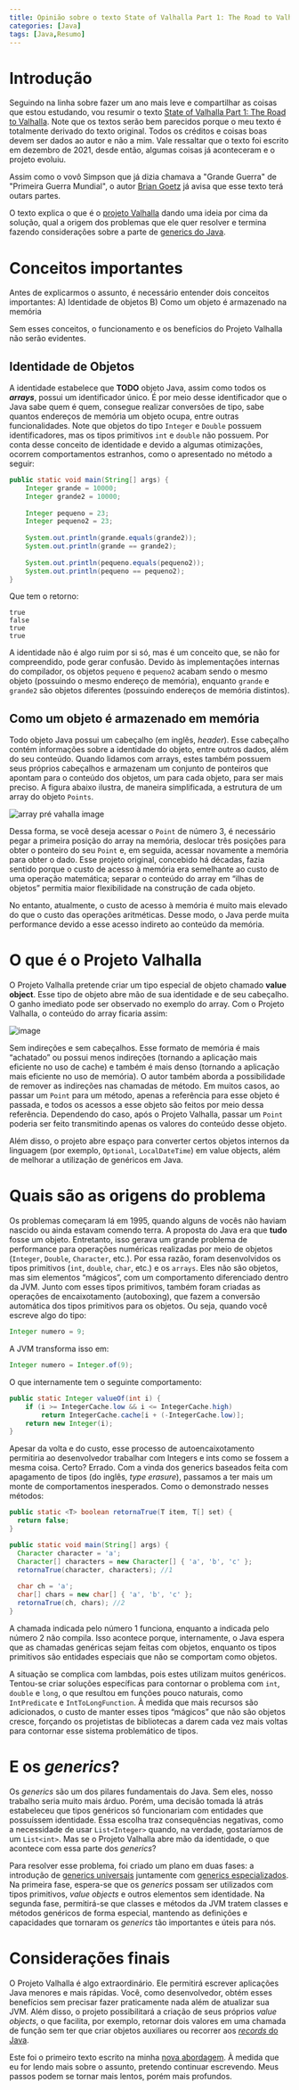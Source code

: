 ```yaml
---
title: Opinião sobre o texto State of Valhalla Part 1: The Road to Valhalla
categories: [Java]
tags: [Java,Resumo]
---
```


# Introdução
Seguindo na linha sobre fazer um ano mais leve e compartilhar as coisas que estou estudando, vou resumir o texto [State of Valhalla Part 1: The Road to Valhalla](https://openjdk.org/projects/valhalla/design-notes/state-of-valhalla/01-background). Note que os textos serão bem parecidos porque o meu texto é totalmente derivado do texto original. Todos os créditos e coisas boas devem ser dados ao autor e não a mim. Vale ressaltar que o texto foi escrito em dezembro de 2021, desde então, algumas coisas já aconteceram e o projeto evoluiu.

Assim como o vovô Simpson que já dizia chamava a "Grande Guerra" de "Primeira Guerra Mundial", o autor [Brian Goetz](https://bsky.app/profile/briangoetz.bsky.social) já avisa que esse texto terá outars partes. 

O texto explica o que é o [projeto Valhalla](https://openjdk.org/projects/valhalla/) dando uma ideia por cima da solução, qual a origem dos problemas que ele quer resolver e termina fazendo considerações sobre a parte de [generics do Java](https://www.baeldung.com/java-generics).

# Conceitos importantes
Antes de explicarmos o assunto, é necessário entender dois conceitos importantes:
A) Identidade de objetos
B) Como um objeto é armazenado na memória

Sem esses conceitos, o funcionamento e os benefícios do Projeto Valhalla não serão evidentes.

## Identidade de Objetos

A identidade estabelece que **TODO** objeto Java, assim como todos os ***arrays***, possui um identificador único. É por meio desse identificador que o Java sabe quem é quem, consegue realizar conversões de tipo, sabe quantos endereços de memória um objeto ocupa, entre outras funcionalidades. Note que objetos do tipo `Integer` e `Double` possuem identificadores, mas os tipos primitivos `int` e `double` não possuem. Por conta desse conceito de identidade e devido a algumas otimizações, ocorrem comportamentos estranhos, como o apresentado no método a seguir:

```java
public static void main(String[] args) {
    Integer grande = 10000;
    Integer grande2 = 10000;
    
    Integer pequeno = 23;
    Integer pequeno2 = 23;
    
    System.out.println(grande.equals(grande2));
    System.out.println(grande == grande2);
    
    System.out.println(pequeno.equals(pequeno2));
    System.out.println(pequeno == pequeno2);
}
```

Que tem o retorno: 
```
true
false
true
true
```
A identidade não é algo ruim por si só, mas é um conceito que, se não for compreendido, pode gerar confusão. Devido às implementações internas do compilador, os objetos `pequeno` e `pequeno2` acabam sendo o mesmo objeto (possuindo o mesmo endereço de memória), enquanto `grande` e `grande2` são objetos diferentes (possuindo endereços de memória distintos).

## Como um objeto é armazenado em memória

Todo objeto Java possui um cabeçalho (em inglês, *header*). Esse cabeçalho contém informações sobre a identidade do objeto, entre outros dados, além do seu conteúdo. Quando lidamos com arrays, estes também possuem seus próprios cabeçalhos e armazenam um conjunto de ponteiros que apontam para o conteúdo dos objetos, um para cada objeto, para ser mais preciso. A figura abaixo ilustra, de maneira simplificada, a estrutura de um array do objeto `Points`.

![array pré vahalla image](/images/array-pre-valhalla.png)

Dessa forma, se você deseja acessar o ``Point`` de número 3, é necessário pegar a primeira posição do array na memória, deslocar três posições para obter o ponteiro do seu `Point` e, em seguida, acessar novamente a memória para obter o dado. Esse projeto original, concebido há décadas, fazia sentido porque o custo de acesso à memória era semelhante ao custo de uma operação matemática; separar o conteúdo do array em “ilhas de objetos” permitia maior flexibilidade na construção de cada objeto.

No entanto, atualmente, o custo de acesso à memória é muito mais elevado do que o custo das operações aritméticas. Desse modo, o Java perde muita performance devido a esse acesso indireto ao conteúdo da memória.

# O que é o Projeto Valhalla

O Projeto Valhalla pretende criar um tipo especial de objeto chamado **value object**. Esse tipo de objeto abre mão de sua identidade e de seu cabeçalho. O ganho imediato pode ser observado no exemplo do array. Com o Projeto Valhalla, o conteúdo do array ficaria assim:

![image](/images/array-pos-valhalla.png)

Sem indireções e sem cabeçalhos. Esse formato de memória é mais “achatado” ou possui menos indireções (tornando a aplicação mais eficiente no uso de cache) e também é mais denso (tornando a aplicação mais eficiente no uso de memória). O autor também aborda a possibilidade de remover as indireções nas chamadas de método. Em muitos casos, ao passar um `Point` para um método, apenas a referência para esse objeto é passada, e todos os acessos a esse objeto são feitos por meio dessa referência. Dependendo do caso, após o Projeto Valhalla, passar um `Point` poderia ser feito transmitindo apenas os valores do conteúdo desse objeto.

Além disso, o projeto abre espaço para converter certos objetos internos da linguagem (por exemplo, `Optional`, `LocalDateTime`) em value objects, além de melhorar a utilização de genéricos em Java.

# Quais são as origens do problema

Os problemas começaram lá em 1995, quando alguns de vocês não haviam nascido ou ainda estavam comendo terra. A proposta do Java era que **tudo** fosse um objeto. Entretanto, isso gerava um grande problema de performance para operações numéricas realizadas por meio de objetos (`Integer`, `Double`, `Character`, etc.). Por essa razão, foram desenvolvidos os tipos primitivos (`int`, `double`, `char`, etc.) e os `arrays`. Eles não são objetos, mas sim elementos “mágicos”, com um comportamento diferenciado dentro da JVM. Junto com esses tipos primitivos, também foram criadas as operações de encaixotamento (autoboxing), que fazem a conversão automática dos tipos primitivos para os objetos. Ou seja, quando você escreve algo do tipo:

```Java
Integer numero = 9;
```

A JVM transforma isso em:

```Java
Integer numero = Integer.of(9);
```

O que internamente tem o seguinte comportamento:

```java
public static Integer valueOf(int i) {
    if (i >= IntegerCache.low && i <= IntegerCache.high)
        return IntegerCache.cache[i + (-IntegerCache.low)];
    return new Integer(i);
}
```

Apesar da volta e do custo, esse processo de autoencaixotamento permitiria ao desenvolvedor trabalhar com Integers e ints como se fossem a mesma coisa. Certo? Errado. Com a vinda dos generics baseados feita com apagamento de tipos (do inglês, *type erasure*), passamos a ter mais um monte de comportamentos inesperados. Como o demonstrado nesses métodos:

```java
public static <T> boolean retornaTrue(T item, T[] set) {
  return false;
}

public static void main(String[] args) {  
  Character character = 'a';
  Character[] characters = new Character[] { 'a', 'b', 'c' };
  retornaTrue(character, characters); //1
  
  char ch = 'a';
  char[] chars = new char[] { 'a', 'b', 'c' };
  retornaTrue(ch, chars); //2
}
```

A chamada indicada pelo número 1 funciona, enquanto a indicada pelo número 2 não compila. Isso acontece porque, internamente, o Java espera que as chamadas genéricas sejam feitas com objetos, enquanto os tipos primitivos são entidades especiais que não se comportam como objetos.

A situação se complica com lambdas, pois estes utilizam muitos genéricos. Tentou-se criar soluções específicas para contornar o problema com `int`, `double` e `long`, o que resultou em funções pouco naturais, como `IntPredicate` e `IntToLongFunction`. À medida que mais recursos são adicionados, o custo de manter esses tipos “mágicos” que não são objetos cresce, forçando os projetistas de bibliotecas a darem cada vez mais voltas para contornar esse sistema problemático de tipos.

# E os *generics*?

Os *generics* são um dos pilares fundamentais do Java. Sem eles, nosso trabalho seria muito mais árduo. Porém, uma decisão tomada lá atrás estabeleceu que tipos genéricos só funcionariam com entidades que possuíssem identidade. Essa escolha traz consequências negativas, como a necessidade de usar `List<Integer>` quando, na verdade, gostaríamos de um `List<int>`. Mas se o Projeto Valhalla abre mão da identidade, o que acontece com essa parte dos *generics*?

Para resolver esse problema, foi criado um plano em duas fases: a introdução de [generics universais](https://openjdk.org/jeps/8261529) juntamente com [generics especializados](https://openjdk.org/jeps/218). Na primeira fase, espera-se que os *generics* possam ser utilizados com tipos primitivos, *value objects* e outros elementos sem identidade. Na segunda fase, permitirá-se que classes e métodos da JVM tratem classes e métodos genéricos de forma especial, mantendo as definições e capacidades que tornaram os *generics* tão importantes e úteis para nós.

# Considerações finais

O Projeto Valhalla é algo extraordinário. Ele permitirá escrever aplicações Java menores e mais rápidas. Você, como desenvolvedor, obtém esses benefícios sem precisar fazer praticamente nada além de atualizar sua JVM. Além disso, o projeto possibilitará a criação de seus próprios *value objects*, o que facilita, por exemplo, retornar dois valores em uma chamada de função sem ter que criar objetos auxiliares ou recorrer aos [*records* do Java](https://www.baeldung.com/java-record-keyword).

Este foi o primeiro texto escrito na minha [nova abordagem](/posts/novos-rumos). À medida que eu for lendo mais sobre o assunto, pretendo continuar escrevendo. Meus passos podem se tornar mais lentos, porém mais profundos.